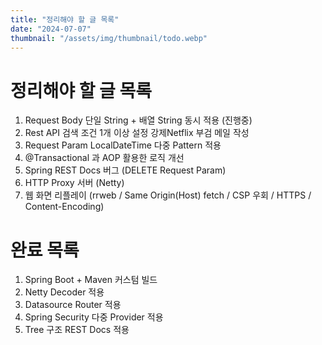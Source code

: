 ```yaml
---
title: "정리해야 할 글 목록"
date: "2024-07-07"
thumbnail: "/assets/img/thumbnail/todo.webp"
---
```


# 정리해야 할 글 목록

1. Request Body 단일 String + 배열 String 동시 적용 (진행중)
2. Rest API 검색 조건 1개 이상 설정 강제Netflix 부검 메일 작성
3. Request Param LocalDateTime 다중 Pattern 적용
4. @Transactional 과 AOP 활용한 로직 개선
5. Spring REST Docs 버그 (DELETE Request Param)
6. HTTP Proxy 서버 (Netty)
7. 웹 화면 리플레이 (rrweb / Same Origin(Host) fetch / CSP 우회 / HTTPS / Content-Encoding)

# 완료 목록

1. Spring Boot + Maven 커스텀 빌드
2. Netty Decoder 적용
3. Datasource Router 적용
4. Spring Security 다중 Provider 적용
5. Tree 구조 REST Docs 적용